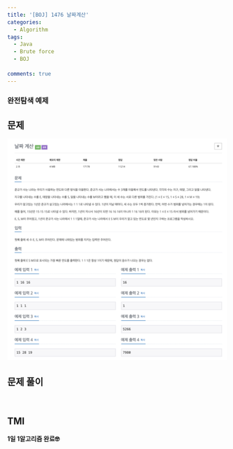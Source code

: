 ```yaml
---
title: '[BOJ] 1476 날짜계산'
categories:
  - Algorithm
tags:
  - Java
  - Brute force
  - BOJ

comments: true 
---
```

### 완전탐색 예제

## 문제
 <a href="/assets/images/BOJ1476.png"><img src="/assets/images/BOJ1476.png"></a>
 <br/>

## 문제 풀이
<script src="https://gist.github.com/kyeahen/9fd17ca79e6752ec771ab10d5fb90c26.js"></script>
<br/>

## TMI

**1일 1알고리즘 완료🤓**


